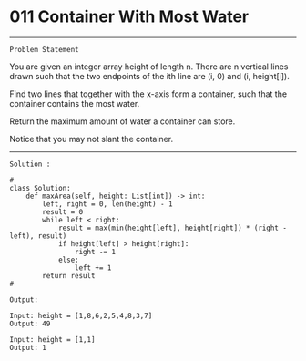 # 011 Container With Most Water

* * *
``Problem Statement``
  
<p>
You are given an integer array height of length n. There are n vertical lines drawn such that the two endpoints of the ith line are (i, 0) and (i, height[i]).

Find two lines that together with the x-axis form a container, such that the container contains the most water.

Return the maximum amount of water a container can store.

Notice that you may not slant the container.
</p>

***

`Solution :`

```
# 
class Solution:
    def maxArea(self, height: List[int]) -> int:
        left, right = 0, len(height) - 1
        result = 0
        while left < right:
            result = max(min(height[left], height[right]) * (right - left), result)
            if height[left] > height[right]:
                right -= 1
            else:
                left += 1
        return result
#
```

`Output:`

```
Input: height = [1,8,6,2,5,4,8,3,7]
Output: 49
```

```
Input: height = [1,1]
Output: 1
```


